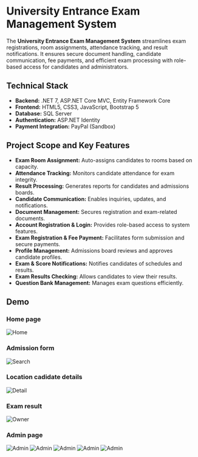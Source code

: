 <!DOCTYPE html>
<html lang="en">
<head>
  <meta charset="UTF-8">
  <title>University Entrance Exam Management System - README</title>
</head>
<body>
  <h1>University Entrance Exam Management System</h1>
  <p>
    The <strong>University Entrance Exam Management System</strong> streamlines exam registrations, room assignments, attendance tracking, 
    and result notifications. It ensures secure document handling, candidate communication, fee payments, and efficient exam processing 
    with role-based access for candidates and administrators.
  </p>

  <h2>Technical Stack</h2>
  <ul>
    <li><strong>Backend:</strong> .NET 7, ASP.NET Core MVC, Entity Framework Core</li>
    <li><strong>Frontend:</strong> HTML5, CSS3, JavaScript, Bootstrap 5</li>
    <li><strong>Database:</strong> SQL Server</li>
    <li><strong>Authentication:</strong> ASP.NET Identity</li>
    <li><strong>Payment Integration:</strong> PayPal (Sandbox)</li>
  </ul>
  
  <h2>Project Scope and Key Features</h2>
  <ul>
    <li><strong>Exam Room Assignment:</strong> Auto-assigns candidates to rooms based on capacity.</li>
    <li><strong>Attendance Tracking:</strong> Monitors candidate attendance for exam integrity.</li>
    <li><strong>Result Processing:</strong> Generates reports for candidates and admissions boards.</li>
    <li><strong>Candidate Communication:</strong> Enables inquiries, updates, and notifications.</li>
    <li><strong>Document Management:</strong> Secures registration and exam-related documents.</li>
    <li><strong>Account Registration & Login:</strong> Provides role-based access to system features.</li>
    <li><strong>Exam Registration & Fee Payment:</strong> Facilitates form submission and secure payments.</li>
    <li><strong>Profile Management:</strong> Admissions board reviews and approves candidate profiles.</li>
    <li><strong>Exam & Score Notifications:</strong> Notifies candidates of schedules and results.</li>
    <li><strong>Exam Results Checking:</strong> Allows candidates to view their results.</li>
    <li><strong>Question Bank Management:</strong> Manages exam questions efficiently.</li>
  </ul>
   <section>
          <h1>Demo</h1>
           <h3> Home page</h3>
             <img src="https://firebasestorage.googleapis.com/v0/b/booking-room-app-f6938.appspot.com/o/admission%2FHomePage.png?alt=media&token=25a023db-d06d-47b5-9064-ae1e2ce7f7d3" alt="Home" >
           <h3> Admission form</h3>
           <img src="https://firebasestorage.googleapis.com/v0/b/booking-room-app-f6938.appspot.com/o/admission%2FAdmissionForm.png?alt=media&token=be98d25a-3803-43de-9ae7-704807b63022" alt="Search" >
           <h3> Location cadidate details</h3>
           <img src="https://firebasestorage.googleapis.com/v0/b/booking-room-app-f6938.appspot.com/o/admission%2FLocationCadicateDetail.png?alt=media&token=a2cefaa8-080e-4d87-9330-650e4c0cd9a0" alt="Detail" >
           <h3> Exam result</h3>
           <img src="https://firebasestorage.googleapis.com/v0/b/booking-room-app-f6938.appspot.com/o/admission%2FExamResult.png?alt=media&token=010f0c3e-bd3c-417c-99ea-ee48fe9620f9" alt="Owner" >
           <h3> Admin page</h3>
            <img src="https://firebasestorage.googleapis.com/v0/b/booking-room-app-f6938.appspot.com/o/admission%2FManageQuestion.png?alt=media&token=175dac21-2491-4392-aab8-9592ec0694c3" alt="Admin" >
           <img src="https://firebasestorage.googleapis.com/v0/b/booking-room-app-f6938.appspot.com/o/admission%2FManageSubject.png?alt=media&token=2a4c8d55-0f2d-4cef-830d-e38d1116e453" alt="Admin" >
           <img src="https://firebasestorage.googleapis.com/v0/b/booking-room-app-f6938.appspot.com/o/admission%2FManageSubjectCombination.png?alt=media&token=6c3a0dff-5698-4f60-a717-01b76599401d" alt="Admin" >
           <img src="https://firebasestorage.googleapis.com/v0/b/booking-room-app-f6938.appspot.com/o/admission%2FManageExam.png?alt=media&token=0845c4bc-d916-4a32-9f9d-d1c5aabc86d2" alt="Admin" >
           <img src="https://firebasestorage.googleapis.com/v0/b/booking-room-app-f6938.appspot.com/o/admission%2FManageExamLocation.png?alt=media&token=a287e7b4-086d-4600-815e-bfb205afefbf" alt="Admin" > 
         </section>
</body>
</html>
